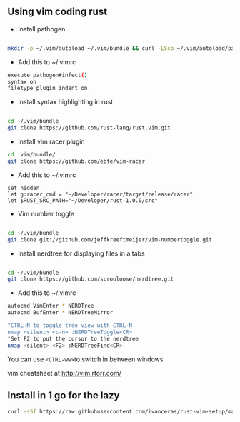 
## Using vim coding rust
* Install pathogen

```sh

mkdir -p ~/.vim/autoload ~/.vim/bundle && curl -LSso ~/.vim/autoload/pathogen.vim https://tpo.pe/pathogen.vim

```
* Add this to ~/.vimrc

```sh
execute pathogen#infect()
syntax on
filetype plugin indent on

```


* Install syntax highlighting in rust

```sh

cd ~/.vim/bundle
git clone https://github.com/rust-lang/rust.vim.git

```

* Install vim racer plugin

```sh
cd .vim/bundle/
git clone https://github.com/ebfe/vim-racer

```

* Add this to ~/.vimrc

```
set hidden
let g:racer_cmd = "~/Developer/racer/target/release/racer"
let $RUST_SRC_PATH="~/Developer/rust-1.0.0/src"

```

* Vim number toggle

```sh

cd ~/.vim/bundle
git clone git://github.com/jeffkreeftmeijer/vim-numbertoggle.git

```
* Install nerdtree for displaying files in a tabs

```sh

cd ~/.vim/bundle
git clone https://github.com/scrooloose/nerdtree.git

```
* Add this to ~/.vimrc

```sh
autocmd VimEnter * NERDTree
autocmd BufEnter * NERDTreeMirror

"CTRL-N to toggle tree view with CTRL-N
nmap <silent> <c-n> :NERDTreeToggle<CR>
"Set F2 to put the cursor to the nerdtree
nmap <silent> <F2> :NERDTreeFind<CR>

```

You can use `<CTRL-ww>`to switch in between windows

vim cheatsheet at http://vim.rtorr.com/

## Install in 1 go for the lazy

```sh
curl -sSf https://raw.githubusercontent.com/ivanceras/rust-vim-setup/master/setup.sh | sh

```
